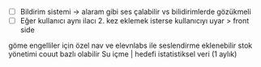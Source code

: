 * [ ] Bildirim sistemi -> alaram gibi ses çalabilir vs bilidirimlerde gözükmeli
* [ ] Eğer kullanıcı aynı ilacı 2. kez eklemek isterse kullanıcıyı uyar > front side

göme engelliler için özel nav ve elevnlabs ile seslendirme eklenebilir
stok yönetimi couut bazlı olabilir
Su içme | hedefi istatistiksel veri (1 aylık)